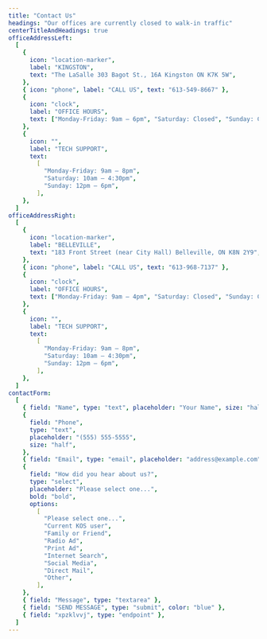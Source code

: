 ```yaml
---
title: "Contact Us"
headings: "Our offices are currently closed to walk-in traffic"
centerTitleAndHeadings: true
officeAddressLeft:
  [
    {
      icon: "location-marker",
      label: "KINGSTON",
      text: "The LaSalle 303 Bagot St., 16A Kingston ON K7K 5W",
    },
    { icon: "phone", label: "CALL US", text: "613-549-8667" },
    {
      icon: "clock",
      label: "OFFICE HOURS",
      text: ["Monday-Friday: 9am – 6pm", "Saturday: Closed", "Sunday: Closed"],
    },
    {
      icon: "",
      label: "TECH SUPPORT",
      text:
        [
          "Monday-Friday: 9am – 8pm",
          "Saturday: 10am – 4:30pm",
          "Sunday: 12pm – 6pm",
        ],
    },
  ]
officeAddressRight:
  [
    {
      icon: "location-marker",
      label: "BELLEVILLE",
      text: "183 Front Street (near City Hall) Belleville, ON K8N 2Y9",
    },
    { icon: "phone", label: "CALL US", text: "613-968-7137" },
    {
      icon: "clock",
      label: "OFFICE HOURS",
      text: ["Monday-Friday: 9am – 4pm", "Saturday: Closed", "Sunday: Closed"],
    },
    {
      icon: "",
      label: "TECH SUPPORT",
      text:
        [
          "Monday-Friday: 9am – 8pm",
          "Saturday: 10am – 4:30pm",
          "Sunday: 12pm – 6pm",
        ],
    },
  ]
contactForm:
  [
    { field: "Name", type: "text", placeholder: "Your Name", size: "half" },
    {
      field: "Phone",
      type: "text",
      placeholder: "(555) 555-5555",
      size: "half",
    },
    { field: "Email", type: "email", placeholder: "address@example.com" },
    {
      field: "How did you hear about us?",
      type: "select",
      placeholder: "Please select one...",
      bold: "bold",
      options:
        [
          "Please select one...",
          "Current KOS user",
          "Family or Friend",
          "Radio Ad",
          "Print Ad",
          "Internet Search",
          "Social Media",
          "Direct Mail",
          "Other",
        ],
    },
    { field: "Message", type: "textarea" },
    { field: "SEND MESSAGE", type: "submit", color: "blue" },
    { field: "xpzklvvj", type: "endpoint" },
  ]
---
```

